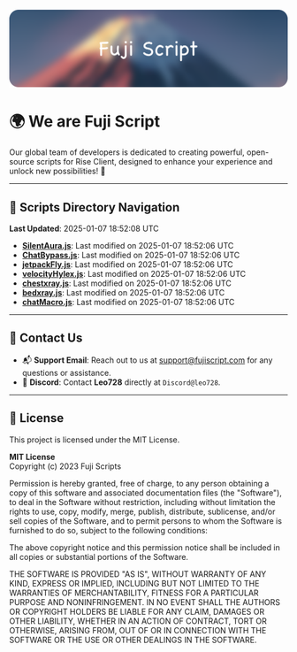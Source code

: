 ![Banner](.github/b.webp)

# 🌍 **We are Fuji Script**

Our global team of developers is dedicated to creating powerful, open-source scripts for Rise Client, designed to enhance your experience and unlock new possibilities! 🌟

---
<!-- SCRIPTS_NAVIGATION_START -->
## 📂 **Scripts Directory Navigation**

**Last Updated**: 2025-01-07 18:52:08 UTC

- **[SilentAura.js](scripts/SilentAura.js)**: Last modified on 2025-01-07 18:52:06 UTC
- **[ChatBypass.js](scripts/ChatBypass.js)**: Last modified on 2025-01-07 18:52:06 UTC
- **[jetpackFly.js](scripts/jetpackFly.js)**: Last modified on 2025-01-07 18:52:06 UTC
- **[velocityHylex.js](scripts/velocityHylex.js)**: Last modified on 2025-01-07 18:52:06 UTC
- **[chestxray.js](scripts/chestxray.js)**: Last modified on 2025-01-07 18:52:06 UTC
- **[bedxray.js](scripts/bedxray.js)**: Last modified on 2025-01-07 18:52:06 UTC
- **[chatMacro.js](scripts/chatMacro.js)**: Last modified on 2025-01-07 18:52:06 UTC

<!-- SCRIPTS_NAVIGATION_END -->

---

## 💬 **Contact Us**  
- 📬 **Support Email**: Reach out to us at [support@fujiscript.com](mailto:support@fujiscript.com) for any questions or assistance.  
- 💬 **Discord**: Contact **Leo728** directly at `Discord@leo728`.

---

## 📜 **License**

This project is licensed under the MIT License.  

**MIT License**  
Copyright (c) 2023 Fuji Scripts  

Permission is hereby granted, free of charge, to any person obtaining a copy of this software and associated documentation files (the "Software"), to deal in the Software without restriction, including without limitation the rights to use, copy, modify, merge, publish, distribute, sublicense, and/or sell copies of the Software, and to permit persons to whom the Software is furnished to do so, subject to the following conditions:  

The above copyright notice and this permission notice shall be included in all copies or substantial portions of the Software.  

THE SOFTWARE IS PROVIDED "AS IS", WITHOUT WARRANTY OF ANY KIND, EXPRESS OR IMPLIED, INCLUDING BUT NOT LIMITED TO THE WARRANTIES OF MERCHANTABILITY, FITNESS FOR A PARTICULAR PURPOSE AND NONINFRINGEMENT. IN NO EVENT SHALL THE AUTHORS OR COPYRIGHT HOLDERS BE LIABLE FOR ANY CLAIM, DAMAGES OR OTHER LIABILITY, WHETHER IN AN ACTION OF CONTRACT, TORT OR OTHERWISE, ARISING FROM, OUT OF OR IN CONNECTION WITH THE SOFTWARE OR THE USE OR OTHER DEALINGS IN THE SOFTWARE.  
